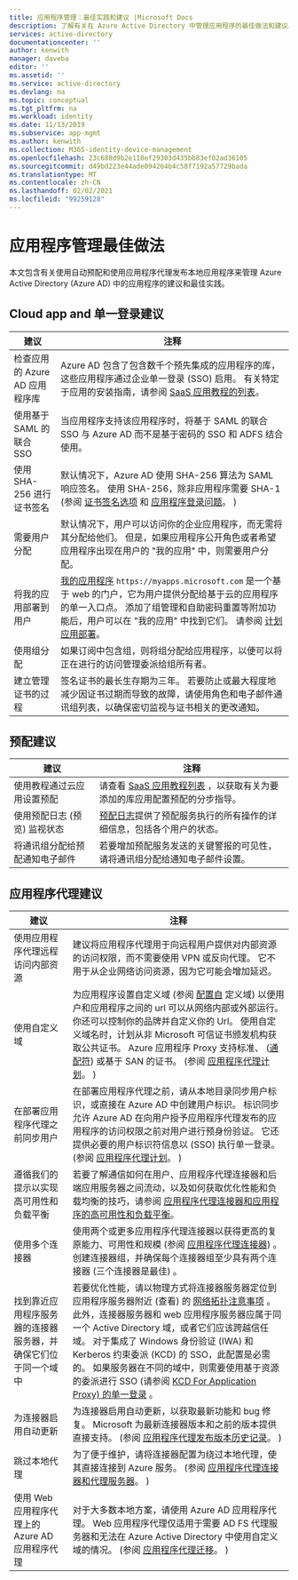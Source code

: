 ```yaml
---
title: 应用程序管理：最佳实践和建议 |Microsoft Docs
description: 了解有关在 Azure Active Directory 中管理应用程序的最佳做法和建议。 了解如何使用自动预配并使用应用程序代理发布本地应用。
services: active-directory
documentationcenter: ''
author: kenwith
manager: daveba
editor: ''
ms.assetid: ''
ms.service: active-directory
ms.devlang: na
ms.topic: conceptual
ms.tgt_pltfrm: na
ms.workload: identity
ms.date: 11/13/2019
ms.subservice: app-mgmt
ms.author: kenwith
ms.collection: M365-identity-device-management
ms.openlocfilehash: 23c688d9b2e118ef29303d435bb83ef02ad36105
ms.sourcegitcommit: d49bd223e44ade094264b4c58f7192a57729bada
ms.translationtype: MT
ms.contentlocale: zh-CN
ms.lasthandoff: 02/02/2021
ms.locfileid: "99259128"
---
```

# <a name="application-management-best-practices"></a>应用程序管理最佳做法

本文包含有关使用自动预配和使用应用程序代理发布本地应用程序来管理 Azure Active Directory (Azure AD) 中的应用程序的建议和最佳实践。

## <a name="cloud-app-and-single-sign-on-recommendations"></a>Cloud app and 单一登录建议
| 建议 | 注释 |
| --- | --- |
| 检查应用的 Azure AD 应用程序库  | Azure AD 包含了包含数千个预先集成的应用程序的库，这些应用程序通过企业单一登录 (SSO) 启用。 有关特定于应用的安装指南，请参阅 [SaaS 应用教程的列表](../saas-apps/tutorial-list.md)。  | 
| 使用基于 SAML 的联合 SSO  | 当应用程序支持该应用程序时，将基于 SAML 的联合 SSO 与 Azure AD 而不是基于密码的 SSO 和 ADFS 结合使用。  | 
| 使用 SHA-256 进行证书签名  | 默认情况下，Azure AD 使用 SHA-256 算法为 SAML 响应签名。 使用 SHA-256，除非应用程序需要 SHA-1 (参阅 [证书签名选项](certificate-signing-options.md) 和 [应用程序登录问题](application-sign-in-problem-application-error.md)。 )   | 
| 需要用户分配  | 默认情况下，用户可以访问你的企业应用程序，而无需将其分配给他们。 但是，如果应用程序公开角色或者希望应用程序出现在用户的 "我的应用" 中，则需要用户分配。  | 
| 将我的应用部署到用户 | [我的应用程序](end-user-experiences.md) `https://myapps.microsoft.com` 是一个基于 web 的门户，它为用户提供分配给基于云的应用程序的单一入口点。 添加了组管理和自助密码重置等附加功能后，用户可以在 "我的应用" 中找到它们。 请参阅 [计划应用部署](my-apps-deployment-plan.md)。
| 使用组分配  | 如果订阅中包含组，则将组分配给应用程序，以便可以将正在进行的访问管理委派给组所有者。  | 
| 建立管理证书的过程 | 签名证书的最长生存期为三年。 若要防止或最大程度地减少因证书过期而导致的故障，请使用角色和电子邮件通讯组列表，以确保密切监视与证书相关的更改通知。 |

## <a name="provisioning-recommendations"></a>预配建议
| 建议 | 注释 |
| --- | --- |
| 使用教程通过云应用设置预配 | 请查看 [SaaS 应用教程列表](../saas-apps/tutorial-list.md) ，以获取有关为要添加的库应用配置预配的分步指导。 |
| 使用预配日志 (预览) 监视状态 | [预配日志](../reports-monitoring/concept-provisioning-logs.md?context=azure/active-directory/manage-apps/context/manage-apps-context)提供了预配服务执行的所有操作的详细信息，包括各个用户的状态。 |
| 将通讯组分配给预配通知电子邮件 | 若要增加预配服务发送的关键警报的可见性，请将通讯组分配给通知电子邮件设置。 |


## <a name="application-proxy-recommendations"></a>应用程序代理建议
| 建议 | 注释 |
| --- | --- |
| 使用应用程序代理远程访问内部资源 | 建议将应用程序代理用于向远程用户提供对内部资源的访问权限，而不需要使用 VPN 或反向代理。 它不用于从企业网络访问资源，因为它可能会增加延迟。
| 使用自定义域 | 为应用程序设置自定义域 (参阅 [配置自](application-proxy-configure-custom-domain.md) 定义域) 以便用户和应用程序之间的 url 可以从网络内部或外部运行。 你还可以控制你的品牌并自定义你的 Url。  使用自定义域名时，计划从非 Microsoft 可信证书颁发机构获取公共证书。 Azure 应用程序 Proxy 支持标准、 ([通配符](application-proxy-wildcard.md)) 或基于 SAN 的证书。  (参阅 [应用程序代理计划](application-proxy-deployment-plan.md)。 )  |
| 在部署应用程序代理之前同步用户 | 在部署应用程序代理之前，请从本地目录同步用户标识，或直接在 Azure AD 中创建用户标识。 标识同步允许 Azure AD 在向用户授予应用程序代理发布的应用程序的访问权限之前对用户进行预身份验证。 它还提供必要的用户标识符信息以 (SSO) 执行单一登录。  (参阅 [应用程序代理计划](application-proxy-deployment-plan.md)。 )  |
| 遵循我们的提示以实现高可用性和负载平衡 | 若要了解通信如何在用户、应用程序代理连接器和后端应用服务器之间流动，以及如何获取优化性能和负载均衡的技巧，请参阅 [应用程序代理连接器和应用程序的高可用性和负载平衡](application-proxy-high-availability-load-balancing.md)。 |
| 使用多个连接器 | 使用两个或更多应用程序代理连接器以获得更高的复原能力、可用性和规模 (参阅 [应用程序代理连接器](application-proxy-connectors.md)) 。 创建连接器组，并确保每个连接器组至少具有两个连接器 (三个连接器是最佳) 。 |
| 找到靠近应用程序服务器的连接器服务器，并确保它们位于同一个域中 | 若要优化性能，请以物理方式将连接器服务器定位到应用程序服务器附近 (查看) 的 [网络拓扑注意事项](application-proxy-network-topology.md) 。 此外，连接器服务器和 web 应用程序服务器应属于同一个 Active Directory 域，或者它们应该跨越信任域。 对于集成了 Windows 身份验证 (IWA) 和 Kerberos 约束委派 (KCD) 的 SSO，此配置是必需的。 如果服务器在不同的域中，则需要使用基于资源的委派进行 SSO (请参阅 [KCD For Application Proxy) 的单一登录](application-proxy-configure-single-sign-on-with-kcd.md) 。 |
| 为连接器启用自动更新 | 为连接器启用自动更新，以获取最新功能和 bug 修复。 Microsoft 为最新连接器版本和之前的版本提供直接支持。  (参阅 [应用程序代理发布版本历史记录](application-proxy-release-version-history.md)。 )  |
| 跳过本地代理 | 为了便于维护，请将连接器配置为绕过本地代理，使其直接连接到 Azure 服务。  (参阅 [应用程序代理连接器和代理服务器](application-proxy-configure-connectors-with-proxy-servers.md)。 )  |
| 使用 Web 应用程序代理上的 Azure AD 应用程序代理 | 对于大多数本地方案，请使用 Azure AD 应用程序代理。 Web 应用程序代理仅适用于需要 AD FS 代理服务器和无法在 Azure Active Directory 中使用自定义域的情况。  (参阅 [应用程序代理迁移](application-proxy-migration.md)。 )  |